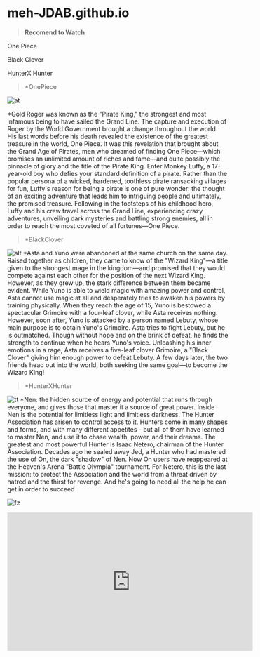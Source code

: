 # meh-JDAB.github.io

>**Recomend to Watch**

 One Piece
 
 Black Clover
 
 HunterX Hunter
 
 

>*OnePiece
>
![at](https://www.justwatch.com/images/backdrop/249137539/s640/season-8)

*Gold Roger was known as the "Pirate King," the strongest and most infamous being to have sailed the Grand Line. The capture and execution of Roger by the World Government brought a change throughout the world. His last words before his death revealed the existence of the greatest treasure in the world, One Piece. It was this revelation that brought about the Grand Age of Pirates, men who dreamed of finding One Piece—which promises an unlimited amount of riches and fame—and quite possibly the pinnacle of glory and the title of the Pirate King. Enter Monkey Luffy, a 17-year-old boy who defies your standard definition of a pirate. Rather than the popular persona of a wicked, hardened, toothless pirate ransacking villages for fun, Luffy's reason for being a pirate is one of pure wonder: the thought of an exciting adventure that leads him to intriguing people and ultimately, the promised treasure. Following in the footsteps of his childhood hero, Luffy and his crew travel across the Grand Line, experiencing crazy adventures, unveiling dark mysteries and battling strong enemies, all in order to reach the most coveted of all fortunes—One Piece.

>*BlackClover
>
![alt](https://cdn.myanimelist.net/images/about_me/ranking_items/11421738-91532965-1ee3-46ef-af3e-a67c5bc14186.jpg?t=1665076207)
*Asta and Yuno were abandoned at the same church on the same day. Raised together as children, they came to know of the "Wizard King"—a title given to the strongest mage in the kingdom—and promised that they would compete against each other for the position of the next Wizard King. However, as they grew up, the stark difference between them became evident. While Yuno is able to wield magic with amazing power and control, Asta cannot use magic at all and desperately tries to awaken his powers by training physically. When they reach the age of 15, Yuno is bestowed a spectacular Grimoire with a four-leaf clover, while Asta receives nothing. However, soon after, Yuno is attacked by a person named Lebuty, whose main purpose is to obtain Yuno's Grimoire. Asta tries to fight Lebuty, but he is outmatched. Though without hope and on the brink of defeat, he finds the strength to continue when he hears Yuno's voice. Unleashing his inner emotions in a rage, Asta receives a five-leaf clover Grimoire, a "Black Clover" giving him enough power to defeat Lebuty. A few days later, the two friends head out into the world, both seeking the same goal—to become the Wizard King!

>*HunterXHunter
>
![tt](https://culturedvultures.com/wp-content/uploads/2022/08/Hunter-X-Hunter.jpg)
*Nen: the hidden source of energy and potential that runs through everyone, and gives those that master it a source of great power. Inside Nen is the potential for limitless light and limitless darkness. The Hunter Association has arisen to control access to it. Hunters come in many shapes and forms, and with many different appetites - but all of them have learned to master Nen, and use it to chase wealth, power, and their dreams. The greatest and most powerful Hunter is Isaac Netero, chairman of the Hunter Association. Decades ago he sealed away Jed, a Hunter who had mastered the use of On, the dark "shadow" of Nen. Now On users have reappeared at the Heaven's Arena "Battle Olympia" tournament. For Netero, this is the last mission: to protect the Association and the world from a threat driven by hatred and the thirst for revenge. And he's going to need all the help he can get in order to succeed

![fz](https://gamerbraves.sgp1.cdn.digitaloceanspaces.com/2021/12/FeaturedImageMaidRimuru.jpg)
<iframe width="560" height="315" src="https://www.youtube.com/embed/RDS_5RR93PY" title="YouTube video player" frameborder="0" allow="accelerometer; autoplay; clipboard-write; encrypted-media; gyroscope; picture-in-picture" allowfullscreen></iframe>
